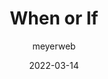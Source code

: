 ---
author: meyerweb
date: 2022-03-14
permalink: false
tags:
  - css
target_url: https://meyerweb.com/eric/thoughts/2022/03/14/if-or-when/
title: When or If
---